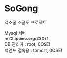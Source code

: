 # SoGong
객소공 소공도 프로젝트

Mysql 서버  
m72.iptime.org:33061  
DB 관리자 : root, 0OSE!  
백앤드 접속용 : tomcat, 0OSE!  
